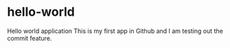 # hello-world
Hello world application
This is my first app in Github and I am testing out the commit feature.
